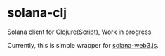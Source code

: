 # solana-clj

Solana client for Clojure(Script), Work in progress.

Currently, this is simple wrapper for [solana-web3.js](https://github.com/solana-labs/solana-web3.js).
